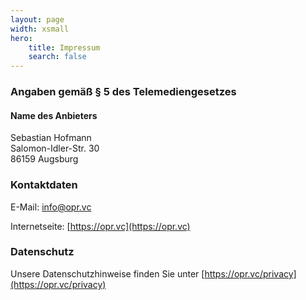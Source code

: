 ```yaml
---
layout: page
width: xsmall
hero:
    title: Impressum
    search: false
---
```


### Angaben gemäß § 5 des Telemediengesetzes​
#### Name des Anbieters

Sebastian Hofmann  
Salomon-Idler-Str. 30  
86159 Augsburg

### Kontaktdaten

E-Mail: info@opr.vc

Internetseite: [https://opr.vc](https://opr.vc)

### Datenschutz
Unsere Datenschutzhinweise finden Sie unter [https://opr.vc/privacy](https://opr.vc/privacy)